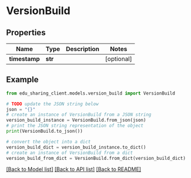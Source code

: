 # VersionBuild


## Properties

Name | Type | Description | Notes
------------ | ------------- | ------------- | -------------
**timestamp** | **str** |  | [optional] 

## Example

```python
from edu_sharing_client.models.version_build import VersionBuild

# TODO update the JSON string below
json = "{}"
# create an instance of VersionBuild from a JSON string
version_build_instance = VersionBuild.from_json(json)
# print the JSON string representation of the object
print(VersionBuild.to_json())

# convert the object into a dict
version_build_dict = version_build_instance.to_dict()
# create an instance of VersionBuild from a dict
version_build_from_dict = VersionBuild.from_dict(version_build_dict)
```
[[Back to Model list]](../README.md#documentation-for-models) [[Back to API list]](../README.md#documentation-for-api-endpoints) [[Back to README]](../README.md)


